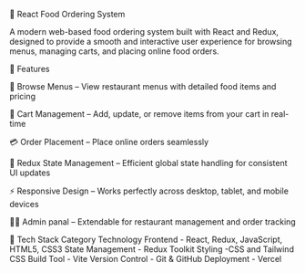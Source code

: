🍔 React Food Ordering System

A modern web-based food ordering system built with React and Redux, designed to provide a smooth and interactive user experience for browsing menus, managing carts, and placing online food orders.

🚀 Features

🧭 Browse Menus – View restaurant menus with detailed food items and pricing

🛒 Cart Management – Add, update, or remove items from your cart in real-time

💳 Order Placement – Place online orders seamlessly

🔄 Redux State Management – Efficient global state handling for consistent UI updates

⚡ Responsive Design – Works perfectly across desktop, tablet, and mobile devices

🧑‍🍳 Admin panal – Extendable for restaurant management and order tracking

🧠 Tech Stack
Category	Technology
Frontend -	React, Redux, JavaScript, HTML5, CSS3
State Management -	Redux Toolkit
Styling	-CSS  and  Tailwind CSS 
Build Tool -	Vite 
Version Control -	Git & GitHub
Deployment -	Vercel